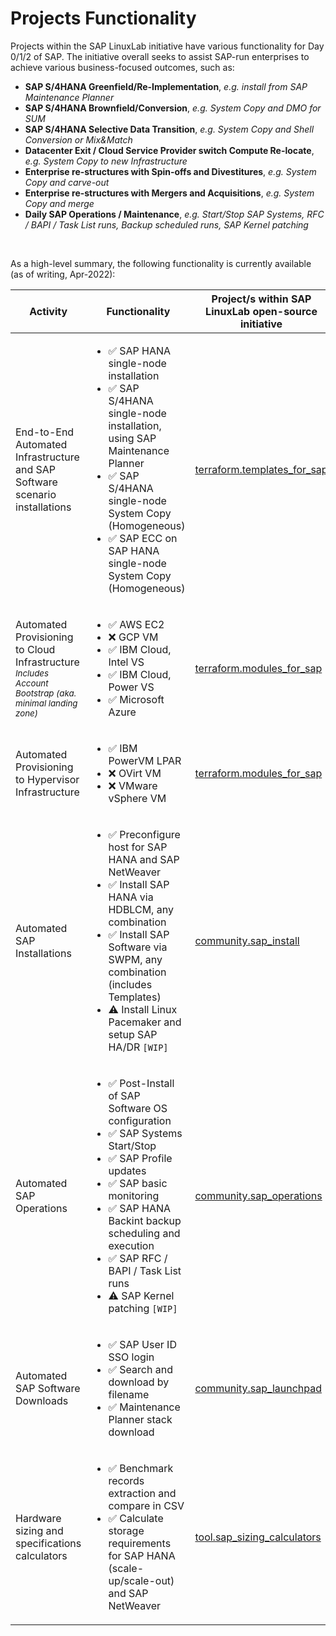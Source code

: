 # Projects Functionality

Projects within the SAP LinuxLab initiative have various functionality for Day 0/1/2 of SAP. The initiative overall seeks to assist SAP-run enterprises to achieve various business-focused outcomes, such as:

- **SAP S/4HANA Greenfield/Re-Implementation**, *e.g. install from SAP Maintenance Planner*
- **SAP S/4HANA Brownfield/Conversion**, *e.g. System Copy and DMO for SUM*
- **SAP S/4HANA Selective Data Transition**, *e.g. System Copy and Shell Conversion or Mix&Match*
- **Datacenter Exit / Cloud Service Provider switch Compute Re-locate**, *e.g. System Copy to new Infrastructure*
- **Enterprise re-structures with Spin-offs and Divestitures**, *e.g. System Copy and carve-out*
- **Enterprise re-structures with Mergers and Acquisitions**, *e.g. System Copy and merge*
- **Daily SAP Operations / Maintenance**, *e.g. Start/Stop SAP Systems, RFC / BAPI / Task List runs, Backup scheduled runs, SAP Kernel patching*

<br/>

As a high-level summary, the following functionality is currently available (as of writing, Apr-2022):

| Activity | Functionality | Project/s within SAP LinuxLab open-source initiative |
| --- | --- | --- |
| End-to-End Automated Infrastructure and SAP Software scenario installations | <ul><li>:white_check_mark: SAP HANA single-node installation</li><li>:white_check_mark: SAP S/4HANA single-node installation, using SAP Maintenance Planner</li><li>:white_check_mark: SAP S/4HANA single-node System Copy (Homogeneous)</li><li>:white_check_mark: SAP ECC on SAP HANA single-node System Copy (Homogeneous)</li> | [terraform.templates_for_sap](https://github.com/sap-linuxlab/terraform.templates_for_sap) |
| Automated Provisioning to Cloud Infrastructure<br/><sub>*Includes Account Bootstrap (aka. minimal landing zone)*</sub> | <ul><li>:white_check_mark: AWS EC2</li><li>:x: GCP VM</li><li>:white_check_mark: IBM Cloud, Intel VS</li><li>:white_check_mark: IBM Cloud, Power VS</li><li>:white_check_mark: Microsoft Azure</li></ul> | [terraform.modules_for_sap](https://github.com/sap-linuxlab/terraform.modules_for_sap) |
| Automated Provisioning to Hypervisor Infrastructure | <ul><li>:white_check_mark: IBM PowerVM LPAR</li><li>:x: OVirt VM</li><li>:x: VMware vSphere VM</li></ul> | [terraform.modules_for_sap](https://github.com/sap-linuxlab/terraform.modules_for_sap) |
| Automated SAP Installations | <ul><li>:white_check_mark: Preconfigure host for SAP HANA and SAP NetWeaver</li><li>:white_check_mark: Install SAP HANA via HDBLCM, any combination</li><li>:white_check_mark: Install SAP Software via SWPM, any combination (includes Templates)</li><li>:warning: Install Linux Pacemaker and setup SAP HA/DR `[WIP]`</li></ul> | [community.sap_install](https://github.com/sap-linuxlab/community.sap_install) |
| Automated SAP Operations | <ul><li>:white_check_mark: Post-Install of SAP Software OS configuration</li><li>:white_check_mark: SAP Systems Start/Stop</li><li>:white_check_mark: SAP Profile updates</li><li>:white_check_mark: SAP basic monitoring</li><li>:white_check_mark: SAP HANA Backint backup scheduling and execution</li><li>:white_check_mark: SAP RFC / BAPI / Task List runs</li><li>:warning: SAP Kernel patching `[WIP]`</li></ul> | [community.sap_operations](https://github.com/sap-linuxlab/community.sap_operations) |
| Automated SAP Software Downloads | <ul><li>:white_check_mark: SAP User ID SSO login</li><li>:white_check_mark: Search and download by filename</li><li>:white_check_mark: Maintenance Planner stack download</li></ul> | [community.sap_launchpad](https://github.com/sap-linuxlab/community.sap_launchpad) |
| Hardware sizing and specifications calculators | <ul><li>:white_check_mark: Benchmark records extraction and compare in CSV</li><li>:white_check_mark: Calculate storage requirements for SAP HANA (scale-up/scale-out) and SAP NetWeaver</li></ul> | [tool.sap_sizing_calculators](https://github.com/sap-linuxlab/tool.sap_sizing_calculators) |
